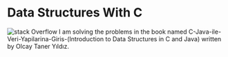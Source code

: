 # Data Structures With C
 ![stack Overflow](http://lmsotfy.com/so.png)
I am solving the problems in the book named C-Java-ile-Veri-Yapilarina-Giris-(Introduction to Data Structures in C and Java) written
by Olcay Taner Yıldız.



